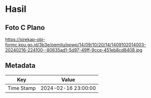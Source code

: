 # Hasil

## Foto C Plano

https://sirekap-obj-formc.kpu.go.id/3b3e/pemilu/ppwp/14/09/10/20/14/1409102014003-20240216-224100--80635ad1-5d97-49ff-9cce-451eb8cd8408.jpg


## Metadata

| Key        | Value               |
| ---------- | ------------------- |
| Time Stamp | 2024-02-16 23:00:00 |



